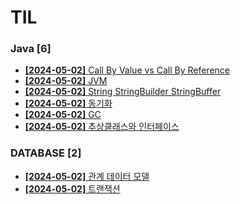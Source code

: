 # TIL
 
### Java [6]
- [**[2024-05-02]**  Call By Value vs Call By Reference](https://github.com/A-lass/TIL/blob/main/Java/Call_By_Value_vs_Call_By_Reference.md)
- [**[2024-05-02]**  JVM](https://github.com/A-lass/TIL/blob/main/Java/JVM.md)
- [**[2024-05-02]**  String StringBuilder StringBuffer](https://github.com/A-lass/TIL/blob/main/Java/String_StringBuilder_StringBuffer.md)
- [**[2024-05-02]**  동기화](https://github.com/A-lass/TIL/blob/main/Java/동기화.md)
- [**[2024-05-02]**  GC](https://github.com/A-lass/TIL/blob/main/Java/GC.md)
- [**[2024-05-02]**  추상클래스와 인터페이스](https://github.com/A-lass/TIL/blob/main/Java/추상클래스와_인터페이스.md)
### DATABASE [2]
- [**[2024-05-02]**  관계 데이터 모델](https://github.com/A-lass/TIL/blob/main/DATABASE/관계_데이터_모델.md)
- [**[2024-05-02]**  트랜잭션](https://github.com/A-lass/TIL/blob/main/DATABASE/트랜잭션.md)
